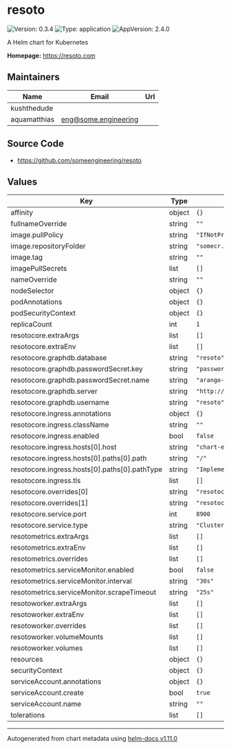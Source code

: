 # resoto

![Version: 0.3.4](https://img.shields.io/badge/Version-0.3.4-informational?style=flat-square) ![Type: application](https://img.shields.io/badge/Type-application-informational?style=flat-square) ![AppVersion: 2.4.0](https://img.shields.io/badge/AppVersion-2.4.0-informational?style=flat-square)

A Helm chart for Kubernetes

**Homepage:** <https://resoto.com>

## Maintainers

| Name | Email | Url |
| ---- | ------ | --- |
| kushthedude |  |  |
| aquamatthias | <eng@some.engineering> |  |

## Source Code

* <https://github.com/someengineering/resoto>

## Values

| Key | Type | Default | Description |
|-----|------|---------|-------------|
| affinity | object | `{}` |  |
| fullnameOverride | string | `""` |  |
| image.pullPolicy | string | `"IfNotPresent"` |  |
| image.repositoryFolder | string | `"somecr.io/someengineering"` |  |
| image.tag | string | `""` |  |
| imagePullSecrets | list | `[]` |  |
| nameOverride | string | `""` |  |
| nodeSelector | object | `{}` |  |
| podAnnotations | object | `{}` |  |
| podSecurityContext | object | `{}` |  |
| replicaCount | int | `1` |  |
| resotocore.extraArgs | list | `[]` |  |
| resotocore.extraEnv | list | `[]` |  |
| resotocore.graphdb.database | string | `"resoto"` |  |
| resotocore.graphdb.passwordSecret.key | string | `"password"` |  |
| resotocore.graphdb.passwordSecret.name | string | `"arango-user"` |  |
| resotocore.graphdb.server | string | `"http://single-server:8529"` |  |
| resotocore.graphdb.username | string | `"resoto"` |  |
| resotocore.ingress.annotations | object | `{}` |  |
| resotocore.ingress.className | string | `""` |  |
| resotocore.ingress.enabled | bool | `false` |  |
| resotocore.ingress.hosts[0].host | string | `"chart-example.local"` |  |
| resotocore.ingress.hosts[0].paths[0].path | string | `"/"` |  |
| resotocore.ingress.hosts[0].paths[0].pathType | string | `"ImplementationSpecific"` |  |
| resotocore.ingress.tls | list | `[]` |  |
| resotocore.overrides[0] | string | `"resotocore.runtime.start_collect_on_subscriber_connect=true"` |  |
| resotocore.overrides[1] | string | `"resotocore.api.ui_path=/usr/local/resoto/ui/"` |  |
| resotocore.service.port | int | `8900` |  |
| resotocore.service.type | string | `"ClusterIP"` |  |
| resotometrics.extraArgs | list | `[]` |  |
| resotometrics.extraEnv | list | `[]` |  |
| resotometrics.overrides | list | `[]` |  |
| resotometrics.serviceMonitor.enabled | bool | `false` |  |
| resotometrics.serviceMonitor.interval | string | `"30s"` |  |
| resotometrics.serviceMonitor.scrapeTimeout | string | `"25s"` |  |
| resotoworker.extraArgs | list | `[]` |  |
| resotoworker.extraEnv | list | `[]` |  |
| resotoworker.overrides | list | `[]` |  |
| resotoworker.volumeMounts | list | `[]` |  |
| resotoworker.volumes | list | `[]` |  |
| resources | object | `{}` |  |
| securityContext | object | `{}` |  |
| serviceAccount.annotations | object | `{}` |  |
| serviceAccount.create | bool | `true` |  |
| serviceAccount.name | string | `""` |  |
| tolerations | list | `[]` |  |

----------------------------------------------
Autogenerated from chart metadata using [helm-docs v1.11.0](https://github.com/norwoodj/helm-docs/releases/v1.11.0)
